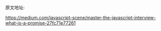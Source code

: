 原文地址:

https://medium.com/javascript-scene/master-the-javascript-interview-what-is-a-promise-27fc71e77261

